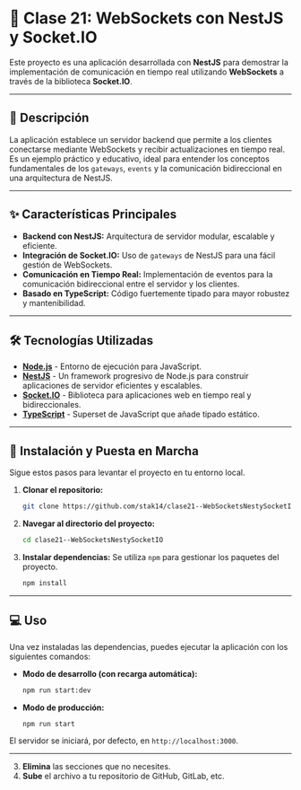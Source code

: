 
# 🚀 Clase 21: WebSockets con NestJS y Socket.IO

Este proyecto es una aplicación desarrollada con **NestJS** para demostrar la implementación de comunicación en tiempo real utilizando **WebSockets** a través de la biblioteca **Socket.IO**.

-----

## 📜 Descripción

La aplicación establece un servidor backend que permite a los clientes conectarse mediante WebSockets y recibir actualizaciones en tiempo real. Es un ejemplo práctico y educativo, ideal para entender los conceptos fundamentales de los `gateways`, `events` y la comunicación bidireccional en una arquitectura de NestJS.

-----

## ✨ Características Principales

  * **Backend con NestJS:** Arquitectura de servidor modular, escalable y eficiente.
  * **Integración de Socket.IO:** Uso de `gateways` de NestJS para una fácil gestión de WebSockets.
  * **Comunicación en Tiempo Real:** Implementación de eventos para la comunicación bidireccional entre el servidor y los clientes.
  * **Basado en TypeScript:** Código fuertemente tipado para mayor robustez y mantenibilidad.

-----

## 🛠️ Tecnologías Utilizadas

  * **[Node.js](https://nodejs.org/)** - Entorno de ejecución para JavaScript.
  * **[NestJS](https://nestjs.com/)** - Un framework progresivo de Node.js para construir aplicaciones de servidor eficientes y escalables.
  * **[Socket.IO](https://socket.io/)** - Biblioteca para aplicaciones web en tiempo real y bidireccionales.
  * **[TypeScript](https://www.typescriptlang.org/)** - Superset de JavaScript que añade tipado estático.

-----

## 🚀 Instalación y Puesta en Marcha

Sigue estos pasos para levantar el proyecto en tu entorno local.

1.  **Clonar el repositorio:**

    ```bash
    git clone https://github.com/stak14/clase21--WebSocketsNestySocketIO.git
    ```

2.  **Navegar al directorio del proyecto:**

    ```bash
    cd clase21--WebSocketsNestySocketIO
    ```

3.  **Instalar dependencias:**
    Se utiliza `npm` para gestionar los paquetes del proyecto.

    ```bash
    npm install
    ```

-----

## 💻 Uso

Una vez instaladas las dependencias, puedes ejecutar la aplicación con los siguientes comandos:

  * **Modo de desarrollo (con recarga automática):**

    ```bash
    npm run start:dev
    ```

  * **Modo de producción:**

    ```bash
    npm run start
    ```

El servidor se iniciará, por defecto, en `http://localhost:3000`.

-----

3.  **Elimina** las secciones que no necesites.
4.  **Sube** el archivo a tu repositorio de GitHub, GitLab, etc.
